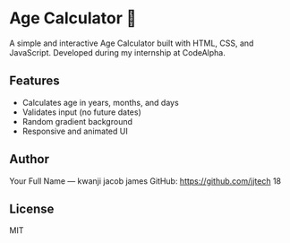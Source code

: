 # Age Calculator 🧮

A simple and interactive Age Calculator built with HTML, CSS, and JavaScript.
Developed during my internship at CodeAlpha.

## Features
- Calculates age in years, months, and days
- Validates input (no future dates)
- Random gradient background
- Responsive and animated UI


## Author
Your Full Name — kwanji jacob james
GitHub: https://github.com/jjtech 18

## License
MIT
